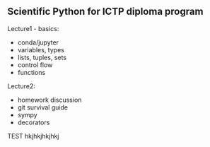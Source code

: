 ## Scientific Python for ICTP diploma program

Lecture1 - basics:

- conda/jupyter
- variables, types
- lists, tuples, sets
- control flow
- functions

Lecture2:

- homework discussion
- git survival guide
- sympy
- decorators 


TEST hkjhkjhkjhkj

